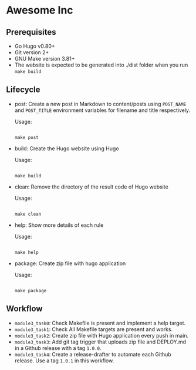 # Awesome Inc

## Prerequisites

- Go Hugo v0.80+
- Git version 2+
- GNU Make version 3.81+
- The website is expected to be generated into ./dist folder when you run `make build`

## Lifecycle

<!-- language-all: lang-shell -->

- post: Create a new post in Markdown to content/posts
  using `POST_NAME` and `POST_TITLE` environment variables
  for filename and title respectively.

  Usage:

  ```shell

  make post

  ```

- build: Create the Hugo website using Hugo

  Usage:

  ```shell

  make build

  ```

- clean: Remove the directory of the result code of Hugo website

  Usage:

  ```shell

  make clean

  ```

- help: Show more details of each rule

  Usage:

  ```shell

  make help

  ```

- package: Create zip file with hugo application

  Usage:

  ```shell

  make package

  ```

## Workflow

- `module3_task0`: Check Makefile is present and implement a help target.
- `module3_task1`: Check All Makefile targets are present and works.
- `module3_task2`: Create zip file with Hugo application every push in main.
- `module3_task3`: Add git tag trigger that uploads zip file and DEPLOY.md
  in a Github release with a tag `1.0.0`.
- `module3_task4`: Create a release-drafter to automate each Github release.
  Use a tag `1.0.1` in this workflow.
